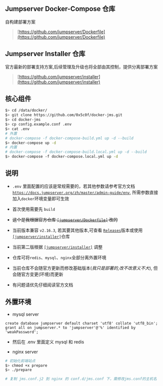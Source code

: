 ## Jumpserver Docker-Compose 仓库  
自构建部署方案  
> [https://github.com/jumpserver/Dockerfile](https://github.com/jumpserver/Dockerfile) 

## Jumpserver Installer 仓库  
官方最新的部署支持方案,后续管理及升级也将全部由其控制，提供分离部署方案  
> [https://github.com/jumpserver/installer](https://github.com/jumpserver/installer)   


## 核心组件 
```sh
$> cd /data/docker/
$> git clone https://github.com/0x5c0f/docker-jms.git
$> cd docker-jms
$> cp config.example.conf .env
$> cat .env
# 外置 
# docker-compose -f docker-compose-build.yml up -d --build
$> docker-compose up -d 
# 内置
# docker-compose -f docker-compose-build.local.yml up -d --build
$> docker-compose -f docker-compose.local.yml up -d 

```

## 说明

- `.env` 里面配置的应该是常规需要的，若其他参数请参考官方文档 [`https://docs.jumpserver.org/zh/master/admin-guide/env`](https://docs.jumpserver.org/zh/master/admin-guide/env/), 所需参数直接加入`docker`环境变量即可生效  

- 首次使用需要先 `build` 

- ~~这个是我根据官方仓库 [`[jumpserver/Dockerfile]`](https://github.com/jumpserver/Dockerfile) 改的~~

- 当前版本兼容 `v2.16.3`, 若其要其他版本,可查看 [`Releases`](https://github.com/0x5c0f/docker-jms/releases)版本或使用 [`[jumpserver/installer]`](https://github.com/jumpserver/installer)仓库 

- 当前第二版根据 [`[jumpserver/installer]`](https://github.com/jumpserver/installer) 调整 

- 仓库可将`redis`、`mysql`、`nginx`全部分离外置环境 

- 当前仓库不会随官方更新而修改基础版本(*我只是部署的,改不改意义不大*), 但会随官方变更(环境)而更新 

- 有问题请优先仔细阅读官方文档  

## 外置环境 

- mysql server

```mysql
create database jumpserver default charset 'utf8' collate 'utf8_bin';
grant all on jumpserver.* to 'jumpserver'@'%' identified by 'weakPassword';
```

- 然后在 .env 里面定义 mysql 和 redis 

- nginx server
```bash
# 初始化前端站点 
$> chmod +x prepare 
$> ./prepare 

# 复制 jms.conf.j2 到 nginx 的 conf.d/jms.conf 下，需修改jms.conf的主机名
```
